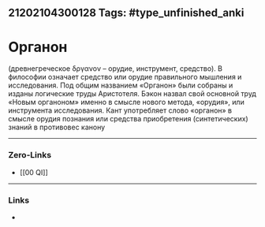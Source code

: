 21202104300128
Tags: #type_unfinished_anki 
---
# Органон

(древнегреческое δργανον – орудие, инструмент, средство). В философии означает средство или орудие правильного мышления и исследования. Под общим названием «Органон» были собраны и изданы логические труды Аристотеля. Бэкон назвал свой основной труд «Новым органоном» именно в смысле нового метода, «орудия», или инструмента исследования. Кант употребляет слово «органон» в смысле орудия познания или средства приобретения (синтетических) знаний в противовес канону

---
### Zero-Links
- [[00 QI]]
---
### Links
-